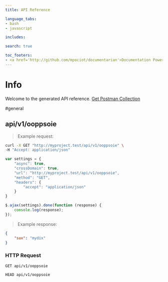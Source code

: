 ```yaml
---
title: API Reference

language_tabs:
- bash
- javascript

includes:

search: true

toc_footers:
- <a href='http://github.com/mpociot/documentarian'>Documentation Powered by Documentarian</a>
---
```

<!-- START_INFO -->
# Info

Welcome to the generated API reference.
[Get Postman Collection](http://myproject.test/docs/collection.json)
<!-- END_INFO -->

#general
<!-- START_4816db23c4142df9ed5ece0d8bde6fdf -->
## api/v1/ooppsoie

> Example request:

```bash
curl -X GET "http://myproject.test/api/v1/ooppsoie" \
-H "Accept: application/json"
```

```javascript
var settings = {
    "async": true,
    "crossDomain": true,
    "url": "http://myproject.test/api/v1/ooppsoie",
    "method": "GET",
    "headers": {
        "accept": "application/json"
    }
}

$.ajax(settings).done(function (response) {
    console.log(response);
});
```

> Example response:

```json
{
    "sux": "mydix"
}
```

### HTTP Request
`GET api/v1/ooppsoie`

`HEAD api/v1/ooppsoie`


<!-- END_4816db23c4142df9ed5ece0d8bde6fdf -->

